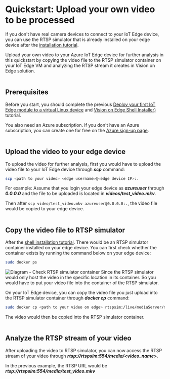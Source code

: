 

# Quickstart: Upload your own video to be processed

If you don't have real camera devices to connect to your IoT Edge device, you can use the RTSP simulator that is already installed on your edge device after the [installation tutorial](https://github.com/linkernetworks/azure-intelligent-edge-patterns/blob/develop/factory-ai-vision/Tutorial/Shell-installer-Tutorial.md). 

Upload your own video to your Azure IoT Edge device for further analysis in this quickstart by copying the video file to the RTSP simulator container on your IoT Edge VM and analyzing the RTSP stream it creates in Vision on Edge solution.
<br/><br/>

## Prerequisites

Before you start, you should complete the previous  [Deploy your first IoT Edge module to a virtual Linux device](https://github.com/linkernetworks/azure-intelligent-edge-patterns/blob/develop/factory-ai-vision/Tutorial/CreateIoTEdgeDevice.md)  and  [Vision on Edge Shell Installer)](https://github.com/linkernetworks/azure-intelligent-edge-patterns/blob/develop/factory-ai-vision/Tutorial/Shell-installer-Tutorial.md)  tutorial.

You also need an Azure subscription. If you don't have an Azure subscription, you can create one for free on the  [Azure sign-up page](https://aka.ms/createazuresubscription).
<br/><br/>

## Upload the video to your edge device
To upload the video for further analysis, first you would have to upload the video file to your IoT Edge device through ***scp*** command:
```bash
scp <path to your video> <edge username>@<edge device IP>:.
```
For example:
Assume that you login your edge device as ***azureuser*** through ***0.0.0.0*** and the file to be uploaded is located in ***videos/test_video.mkv***.

Then after `scp video/test_video.mkv azureuser@0.0.0.0:.`, the video file would be copied to your edge device.
<br/><br/>

## Copy the video file to RTSP simulator
After the [shell installation tutorial](https://github.com/linkernetworks/azure-intelligent-edge-patterns/blob/develop/factory-ai-vision/Tutorial/Shell-installer-Tutorial.md). There would be an RTSP simulator container installed on your edge device. You can first check whether the container exists by running the command below on your edge device:

```bash
sudo docker ps
```
![Diagram - Check RTSP simulator container](https://github.com/linkernetworks/azure-intelligent-edge-patterns/blob/develop/factory-ai-vision/assets/upload_video1.png)
Since the RTSP simulator would only host the video in the specific location in its container. So you would have to put your video file into the container of the RTSP simulator.

On your IoT Edge device, you can copy the video file you just upload into the RTSP simulator container through ***docker cp*** command:
```bash
sudo docker cp <path to your video on edge> rtspsim:/live/mediaServer/media/
```

The video would then be copied into the RTSP simulator container.
<br/><br/>



## Analyze the RTSP stream of your video
After uploading the video to RTSP simulator, you can now access the RTSP stream of your video through ***rtsp://rtspsim:554/media/<video_name>***.

In the previous example, the RTSP URL would be ***rtsp://rtspsim:554/media/test_video.mkv***
